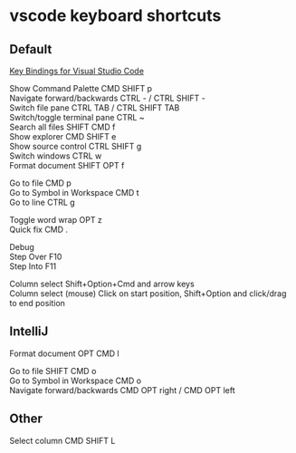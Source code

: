 # vscode keyboard shortcuts

## Default

[Key Bindings for Visual Studio Code](https://code.visualstudio.com/docs/getstarted/keybindings)

Show Command Palette CMD SHIFT p  
Navigate forward/backwards CTRL - / CTRL SHIFT -  
Switch file pane CTRL TAB / CTRL SHIFT TAB  
Switch/toggle terminal pane CTRL ~  
Search all files SHIFT CMD f  
Show explorer CMD SHIFT e  
Show source control CTRL SHIFT g  
Switch windows CTRL w  
Format document SHIFT OPT f

Go to file CMD p  
Go to Symbol in Workspace CMD t  
Go to line CTRL g

Toggle word wrap OPT z  
Quick fix CMD .

Debug  
Step Over F10  
Step Into F11

Column select Shift+Option+Cmd and arrow keys  
Column select (mouse) Click on start position, Shift+Option and click/drag to end position

## IntelliJ

Format document OPT CMD l

Go to file SHIFT CMD o  
Go to Symbol in Workspace CMD o  
Navigate forward/backwards CMD OPT right / CMD OPT left

## Other

Select column CMD SHIFT L
